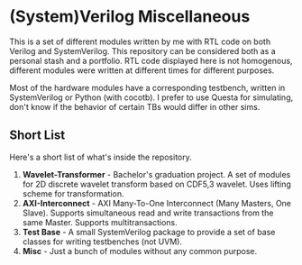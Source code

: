 # (System)Verilog Miscellaneous

This is a set of different modules written by me with RTL code on both Verilog and SystemVerilog. This repository can be considered both as a personal stash and a portfolio. RTL code displayed here is not homogenous, different modules were written at different times for different purposes.

Most of the hardware modules have a corresponding testbench, written in SystemVerilog or Python (with cocotb). I prefer to use Questa for simulating, don't know if the behavior of certain TBs would differ in other sims.

## Short List

Here's a short list of what's inside the repository.

1. **Wavelet-Transformer** - Bachelor's graduation project. A set of modules for 2D discrete wavelet transform based on CDF5,3 wavelet. Uses lifting scheme for transformation.
2. **AXI-Interconnect** - AXI Many-To-One Interconnect (Many Masters, One Slave). Supports simultaneous read and write transactions from the same Master. Supports multitransactions.
3. **Test Base** - A small SystemVerilog package to provide a set of base classes for writing testbenches (not UVM).
4. **Misc** - Just a bunch of modules without any common purpose.
